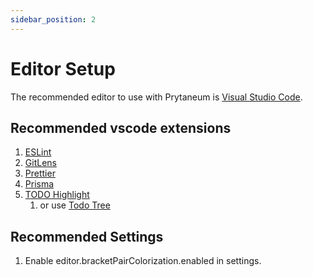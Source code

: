 ```yaml
---
sidebar_position: 2
---
```


# Editor Setup

The recommended editor to use with Prytaneum is [Visual Studio Code](https://code.visualstudio.com/).

## Recommended vscode extensions

1. [ESLint](https://marketplace.visualstudio.com/items?itemName=dbaeumer.vscode-eslint)
2. [GitLens](https://marketplace.visualstudio.com/items?itemName=eamodio.gitlens)
3. [Prettier](https://marketplace.visualstudio.com/items?itemName=esbenp.prettier-vscode)
4. [Prisma](https://marketplace.visualstudio.com/items?itemName=Prisma.prisma)
5. [TODO Highlight](https://marketplace.visualstudio.com/items?itemName=wayou.vscode-todo-highlight)
    1. or use [Todo Tree](https://marketplace.visualstudio.com/items?itemName=Gruntfuggly.todo-tree)

## Recommended Settings

1. Enable editor.bracketPairColorization.enabled in settings.
